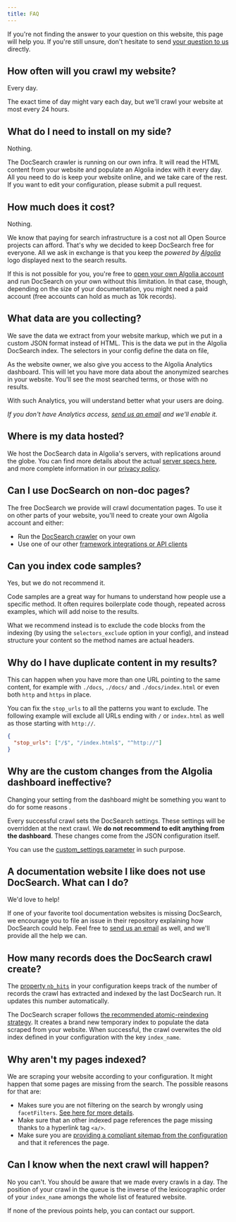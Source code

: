 ```yaml
---
title: FAQ
---
```


If you're not finding the answer to your question on this website, this page
will help you. If you're still unsure, don't hesitate to send [your question to
us][1] directly.

## How often will you crawl my website?

Every day.

The exact time of day might vary each day, but we'll crawl your website at most
every 24 hours.

## What do I need to install on my side?

Nothing.

The DocSearch crawler is running on our own infra. It will read the HTML content
from your website and populate an Algolia index with it every day. All you need
to do is keep your website online, and we take care of the rest. If you want to
edit your configuration, please submit a pull request.

## How much does it cost?

Nothing.

We know that paying for search infrastructure is a cost not all Open Source
projects can afford. That's why we decided to keep DocSearch free for everyone.
All we ask in exchange is that you keep the _powered by [Algolia][2]_ logo
displayed next to the search results.

If this is not possible for you, you're free to [open your own Algolia
account][3] and run DocSearch on your own without this limitation. In that case,
though, depending on the size of your documentation, you might need a paid
account (free accounts can hold as much as 10k records).

## What data are you collecting?

We save the data we extract from your website markup, which we put in a custom
JSON format instead of HTML. This is the data we put in the Algolia DocSearch
index. The selectors in your config define the data on file,

As the website owner, we also give you access to the Algolia Analytics
dashboard. This will let you have more data about the anonymized searches in
your website. You'll see the most searched terms, or those with no results.

With such Analytics, you will understand better what your users are doing.

_If you don't have Analytics access, [send us an email][1] and we'll enable it._

## Where is my data hosted?

We host the DocSearch data in Algolia's servers, with replications around the
globe. You can find more details about the actual [server specs here][4], and
more complete information in our [privacy policy][5].

## Can I use DocSearch on non-doc pages?

The free DocSearch we provide will crawl documentation pages. To use it on other
parts of your website, you'll need to create your own Algolia account and
either:

- Run the [DocSearch crawler][6] on your own
- Use one of our other [framework integrations or API clients][7]

## Can you index code samples?

Yes, but we do not recommend it.

Code samples are a great way for humans to understand how people use a specific
method. It often requires boilerplate code though, repeated across examples,
which will add noise to the results.

What we recommend instead is to exclude the code blocks from the indexing (by
using the `selectors_exclude` option in your config), and instead structure your
content so the method names are actual headers.

## Why do I have duplicate content in my results?

This can happen when you have more than one URL pointing to the same content,
for example with `./docs`, `./docs/` and `./docs/index.html` or even both `http`
and `https` in place.

You can fix the `stop_urls` to all the patterns you want to exclude. The
following example will exclude all URLs ending with `/` or `index.html` as well
as those starting with `http://`.

```json
{
  "stop_urls": ["/$", "/index.html$", "^http://"]
}
```

## Why are the custom changes from the Algolia dashboard ineffective?

Changing your setting from the dashboard might be something you want to do for
some reasons .

Every successful crawl sets the DocSearch settings. These settings will be
overridden at the next crawl. We **do not recommend to edit anything from the
dashboard**. These changes come from the JSON configuration itself.

You can use the [custom_settings parameter][8] in such purpose.

## A documentation website I like does not use DocSearch. What can I do?

We'd love to help!

If one of your favorite tool documentation websites is missing DocSearch, we
encourage you to file an issue in their repository explaining how DocSearch
could help. Feel free to [send us an email][1] as well, and we'll provide all
the help we can.

## How many records does the DocSearch crawl create?

The [property `nb_hits`][9] in your configuration keeps track of the number of
records the crawl has extracted and indexed by the last DocSearch run. It
updates this number automatically.

The DocSearch scraper follows [the recommended atomic-reindexing strategy][10].
It creates a brand new temporary index to populate the data scraped from your
website. When successful, the crawl overwites the old index defined in your
configuration with the key `index_name`.

## Why aren't my pages indexed?

We are scraping your website according to your configuration. It might happen
that some pages are missing from the search. The possible reasons for that are:

- Makes sure you are not filtering on the search by wrongly using
  `facetFilters`. [See here for more details][11].
- Make sure that an other indexed page references the page missing thanks
  to a hyperlink tag `<a/>`.
- Make sure you are [providing a compliant sitemap from the configuration][12]
  and that it references the page.

## Can I know when the next crawl will happen?

No you can't. You should be aware that we made every crawls in a day. The
position of your crawl in the queue is the inverse of the lexicographic order of
your `index_name` amongs the whole list of featured website.

If none of the previous points help, you can contact our support.

[1]: mailto:docsearch@algolia.com
[2]: https://www.algolia.com/
[3]: https://www.algolia.com/pricing
[4]: https://www.algolia.com/doc/guides/infrastructure/servers/
[5]: https://www.algolia.com/policies/privacy
[6]: ./run-your-own.html
[7]: https://www.algolia.com/doc/api-reference/
[8]: ./config-file.html#custom_settings-optional
[9]: ./config-file.html#nb_hits-special
[10]:
  https://www.algolia.com/doc/guides/sending-and-managing-data/send-and-update-your-data/in-depth/asynchronicity-and-when-to-wait-for-tasks/#atomic-reindexing
[11]: https://www.algolia.com/doc/api-reference/api-parameters/facetFilters/
[12]: ./tips.html#use-a-sitemapxml
